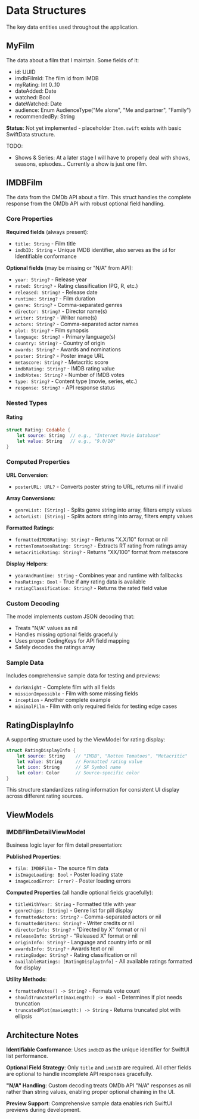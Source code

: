 # Data Structures

The key data entities used throughout the application.

## MyFilm

The data about a film that I maintain. Some fields of it:

- id: UUID
- imdbFilmId: The film id from IMDB
- myRating: Int 0..10
- dateAdded: Date
- watched: Bool
- dateWatched: Date
- audience: Enum AudienceType("Me alone", "Me and partner", "Family")
- recommendedBy: String

**Status**: Not yet implemented - placeholder `Item.swift` exists with basic SwiftData structure.

TODO:

- Shows & Series: At a later stage I will have to properly deal with shows, seasons, episodes... Currently a show is just one film.

## IMDBFilm

The data from the OMDb API about a film. This struct handles the complete response from the OMDb API with robust optional field handling.

### Core Properties

**Required fields** (always present):

- `title: String` - Film title
- `imdbID: String` - Unique IMDB identifier, also serves as the `id` for Identifiable conformance

**Optional fields** (may be missing or "N/A" from API):

- `year: String?` - Release year
- `rated: String?` - Rating classification (PG, R, etc.)
- `released: String?` - Release date
- `runtime: String?` - Film duration
- `genre: String?` - Comma-separated genres
- `director: String?` - Director name(s)
- `writer: String?` - Writer name(s)
- `actors: String?` - Comma-separated actor names
- `plot: String?` - Film synopsis
- `language: String?` - Primary language(s)
- `country: String?` - Country of origin
- `awards: String?` - Awards and nominations
- `poster: String?` - Poster image URL
- `metascore: String?` - Metacritic score
- `imdbRating: String?` - IMDB rating value
- `imdbVotes: String?` - Number of IMDB votes
- `type: String?` - Content type (movie, series, etc.)
- `response: String?` - API response status

### Nested Types

#### Rating

```swift
struct Rating: Codable {
    let source: String  // e.g., "Internet Movie Database"
    let value: String   // e.g., "9.0/10"
}
```

### Computed Properties

**URL Conversion**:

- `posterURL: URL?` - Converts poster string to URL, returns nil if invalid

**Array Conversions**:

- `genreList: [String]` - Splits genre string into array, filters empty values
- `actorList: [String]` - Splits actors string into array, filters empty values

**Formatted Ratings**:

- `formattedIMDBRating: String?` - Returns "X.X/10" format or nil
- `rottenTomatoesRating: String?` - Extracts RT rating from ratings array
- `metacriticRating: String?` - Returns "XX/100" format from metascore

**Display Helpers**:

- `yearAndRuntime: String` - Combines year and runtime with fallbacks
- `hasRatings: Bool` - True if any rating data is available
- `ratingClassification: String?` - Returns the rated field value

### Custom Decoding

The model implements custom JSON decoding that:

- Treats "N/A" values as nil
- Handles missing optional fields gracefully
- Uses proper CodingKeys for API field mapping
- Safely decodes the ratings array

### Sample Data

Includes comprehensive sample data for testing and previews:

- `darkKnight` - Complete film with all fields
- `missionImpossible` - Film with some missing fields
- `inception` - Another complete example
- `minimalFilm` - Film with only required fields for testing edge cases

## RatingDisplayInfo

A supporting structure used by the ViewModel for rating display:

```swift
struct RatingDisplayInfo {
    let source: String    // "IMDB", "Rotten Tomatoes", "Metacritic"
    let value: String     // Formatted rating value
    let icon: String      // SF Symbol name
    let color: Color      // Source-specific color
}
```

This structure standardizes rating information for consistent UI display across different rating sources.

## ViewModels

### IMDBFilmDetailViewModel

Business logic layer for film detail presentation:

**Published Properties**:

- `film: IMDBFilm` - The source film data
- `isImageLoading: Bool` - Poster loading state
- `imageLoadError: Error?` - Poster loading errors

**Computed Properties** (all handle optional fields gracefully):

- `titleWithYear: String` - Formatted title with year
- `genreChips: [String]` - Genre list for pill display
- `formattedActors: String?` - Comma-separated actors or nil
- `formattedWriters: String?` - Writer credits or nil
- `directorInfo: String?` - "Directed by X" format or nil
- `releaseInfo: String?` - "Released X" format or nil
- `originInfo: String?` - Language and country info or nil
- `awardsInfo: String?` - Awards text or nil
- `ratingBadge: String?` - Rating classification or nil
- `availableRatings: [RatingDisplayInfo]` - All available ratings formatted for display

**Utility Methods**:

- `formattedVotes() -> String?` - Formats vote count
- `shouldTruncatePlot(maxLength:) -> Bool` - Determines if plot needs truncation
- `truncatedPlot(maxLength:) -> String` - Returns truncated plot with ellipsis

## Architecture Notes

**Identifiable Conformance**: Uses `imdbID` as the unique identifier for SwiftUI list performance.

**Optional Field Strategy**: Only `title` and `imdbID` are required. All other fields are optional to handle incomplete API responses gracefully.

**"N/A" Handling**: Custom decoding treats OMDb API "N/A" responses as nil rather than string values, enabling proper optional chaining in the UI.

**Preview Support**: Comprehensive sample data enables rich SwiftUI previews during development.
